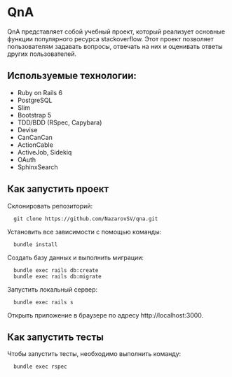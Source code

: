 # QnA

QnA представляет собой учебный проект, который реализует основные функции популярного ресурса stackoverflow. Этот проект позволяет пользователям задавать вопросы, отвечать на них и оценивать ответы других пользователей.


## Используемые технологии:

- Ruby on Rails 6
- PostgreSQL
- Slim
- Bootstrap 5
- TDD/BDD (RSpec, Capybara)
- Devise
- CanCanCan
- ActionCable
- ActiveJob, Sidekiq
- OAuth
- SphinxSearch
    
  
## Как запустить проект

Склонировать репозиторий:

      git clone https://github.com/NazarovSV/qna.git

Установить все зависимости с помощью команды:

      bundle install

Создать базу данных и выполнить миграции:

      bundle exec rails db:create
      bundle exec rails db:migrate

Запустить локальный сервер:

      bundle exec rails s

Открыть приложение в браузере по адресу http://localhost:3000.


## Как запустить тесты

Чтобы запустить тесты, необходимо выполнить команду:

      bundle exec rspec
    
